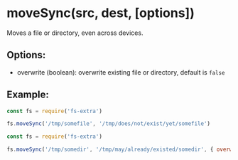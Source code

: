 # moveSync(src, dest, [options])

Moves a file or directory, even across devices.

## Options:
- overwrite (boolean): overwrite existing file or directory, default is `false`

## Example:

```js
const fs = require('fs-extra')

fs.moveSync('/tmp/somefile', '/tmp/does/not/exist/yet/somefile')
```

```js
const fs = require('fs-extra')

fs.moveSync('/tmp/somedir', '/tmp/may/already/existed/somedir', { overwrite: true })
```
